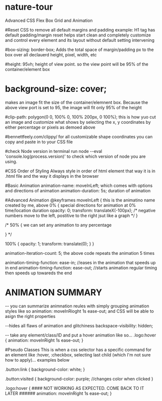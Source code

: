 # nature-tour
Advanced CSS Flex Box Grid and Animation

#Reset CSS
to remove all default margins and padding 
example: H1 tag has default padding/margin
reset helps start clean and completely customize and control every element and its layout without default setting intervening 

#box-sizing: border-box;
Adds the total space of margin/padding px to the box over all declauerd height, pixel, width, etc

#height: 95vh;
height of view point. so the view point will be 95% of the container/element box

#  background-size: cover;
makes an image fit the size of the container/elemnent box. Because the above view port is set to 95, the image will fit only 95% of the height

#clip-path: polygon(0 0, 100% 0, 100% 200px, 0 100%);
this is how yuo cut an image and customize what shows by selecting the x, y coordinates  by either percentage or pixels as demoed above

#bennettfeely.com/clippy/
for all customizable shape coordinates you can copy and paste in to your CSS file

#check Node version
in terminal run node --eval 'console.log(process.version)' to check which version of node you are using.

#CSS Order of Styling
Always style in order of html element that way it is in .html file and the way it displays in the browser

#Basic Animation
  animation-name: moveInLeft; which comes with options and directions of animation
  animation-duration: 5s; duration of animation

  #Advanced Animation
  @keyframes moveInLeft { this is the animatino name created by me, above
  0% { special directions for animation at 0% time/location duration
      opacity: 0;
      transform: translateX(-100px); /* negative numbers move to the left, postitive to the right jsut like a graph */
  }

  /* 50% { we can set any animation to any percentage

  } */

  100% {
      opacity: 1;
      transform: translate(0);
  }
}

animation-iteration-count: 5;
the above code repeats the animation 5 times

animation-timing-function: ease-in; //eases in the animation that speeds up in end
animation-timing-function: ease-out; //starts animation regular timing then speeds up towareds the end

# ANIMATION SUMMARY
-- you can summarize animnation reules with simply grouping animation styles like so
  animation: moveInRioght 1s ease-out; and CSS will be able to asign the right properties

--hides all flaws of animation and glitchiness
  backspace-visibility: hidden; 

-- take any element/class/ID and put a hover animation like so...
  .logo:hover {
  animation: moveInRight 1s ease-out;
  }

#Pseudo Classes
This is when a  css selector has a specific command for an element like :hover, :checkbox, selecting last child (which I'm not sure how to apply)... examples below

.button:link {
  background-color: white;
}

.button:visited {
  background-color: purple; //changes color when clicked
}

.logo:hover { #### NOT WORKING AS EXPECTED. COME BACK TO IT LATER ######
  animation: moveInRight 1s ease-out;
} 

